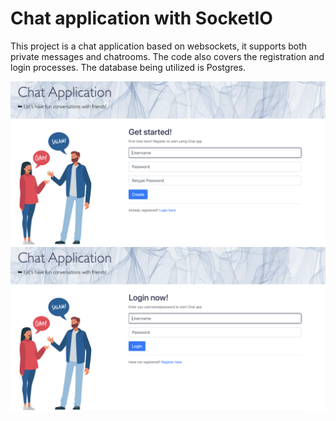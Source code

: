 # Chat application with SocketIO

This project is a chat application based on websockets, it supports both private messages and chatrooms. The code also covers the registration and login processes. The database being utilized is Postgres.

<img align="left" src="./images/registration.png" alt="Registration page">

<img align="right" src="./images/login.png" alt="Login page">
